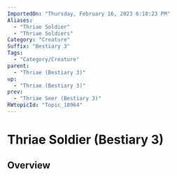 ```yaml
---
ImportedOn: "Thursday, February 16, 2023 6:10:23 PM"
Aliases:
  - "Thriae Soldier"
  - "Thriae Soldiers"
Category: "Creature"
Suffix: "Bestiary 3"
Tags:
  - "Category/Creature"
parent:
  - "Thriae (Bestiary 3)"
up:
  - "Thriae (Bestiary 3)"
prev:
  - "Thriae Seer (Bestiary 3)"
RWtopicId: "Topic_10964"
---
```

# Thriae Soldier (Bestiary 3)
## Overview
